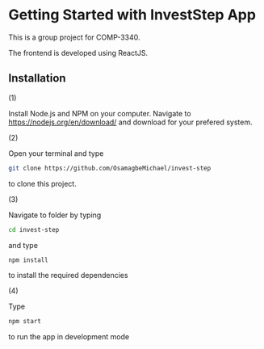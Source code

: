 # Getting Started with InvestStep App

This is a group project for COMP-3340.

The frontend is developed using ReactJS.

## Installation

(1)

Install Node.js and NPM on your computer.
Navigate to https://nodejs.org/en/download/ and download for your prefered system.

(2)

Open your terminal and type

```bash
git clone https://github.com/OsamagbeMichael/invest-step
```
to clone this project.

(3)

Navigate to folder by typing
```bash
cd invest-step
``` 
and type

```bash
npm install
``` 
to install the required dependencies

(4)

Type 

```bash
npm start
``` 
to run the app in development mode
